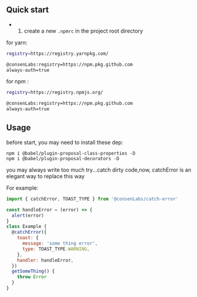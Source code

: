 ## Quick start

- 1. create a new `.npmrc` in the project root directory

for yarn:

```bash
registry=https://registry.yarnpkg.com/

@consenLabs:registry=https://npm.pkg.github.com
always-auth=true
```

for npm :

```bash
registry=https://registry.npmjs.org/

@consenLabs:registry=https://npm.pkg.github.com
always-auth=true
```

## Usage

before start, you may need to install these dep:

```
npm i @babel/plugin-proposal-class-properties -D
npm i @babel/plugin-proposal-decorators -D
```

you may always write too much try...catch dirty code,now, catchError is an elegant way to replace this way

For example:

```js
import { catchError, TOAST_TYPE } from '@consenLabs/catch-error'

const handleError = (error) => {
  alert(error)
}
class Example {
  @catchError({
    toast: {
      message: 'some thing error',
      type: TOAST_TYPE.WARNING,
    },
    handler: handleError,
  })
  getSomeThing() {
    throw Error
  }
}
```
